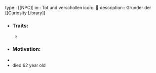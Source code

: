 type:: [[NPC]]
in:: Tot und verschollen
icon:: 👤
description:: Gründer der [[Curiosity Library]]

- ### Traits:
	-
- ### Motivation:
-
- died  62 year old